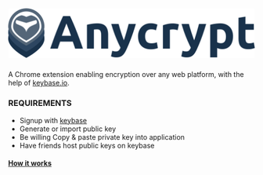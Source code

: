 ![AnyCrypt](images/logo-with-text.png)
========

A Chrome extension enabling encryption over any web platform, with the help of [keybase.io](https://keybase.io/).

### REQUIREMENTS

* Signup with [keybase](https://keybase.io)
* Generate or import public key
* Be willing Copy & paste private key into application
* Have friends host public keys on keybase

#### [How it works](http://lettergram.github.io/AnyCrypt/)

